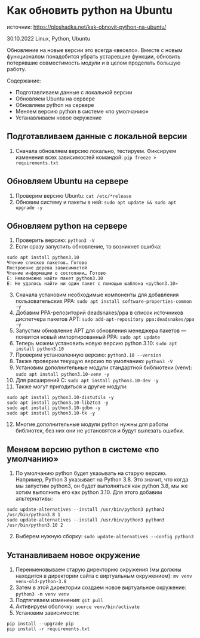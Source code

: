# Как обновить python на Ubuntu
источник: https://ploshadka.net/kak-obnovit-python-na-ubuntu/

30.10.2022  Linux, Python, Ubuntu 

Обновление на новые версии это всегда «весело».  Вместе с новым функционалом понадобится убрать устаревшие функции, 
обновить потерявшие совместимость модули и в целом проделать большую работу.

Содержание:
- Подготавливаем данные с локальной версии
- Обновляем Ubuntu на сервере
- Обновляем python на сервере
- Меняем версию python в системе «по умолчанию»
- Устанавливаем новое окружение

## Подготавливаем данные с локальной версии
1. Сначала обновляем версию локально, тестируем. Фиксируем изменения всех зависимостей командой:
`pip freeze > requirements.txt`

## Обновляем Ubuntu на сервере
1. Проверим версию Ubuntu: `cat /etc/*release`
2. Обновим систему и пакеты в ней: `sudo apt update && sudo apt upgrade -y`

## Обновляем python на сервере
1. Проверить версию: `python3 -V`
2. Если сразу запустить обновление, то возникнет ошибка:
```
sudo apt install python3.10
Чтение списков пакетов… Готово
Построение дерева зависимостей
Чтение информации о состоянии… Готово
E: Невозможно найти пакет python3.10
E: Не удалось найти ни один пакет с помощью шаблона «python3.10»
```
3. Сначала установим необходимые компоненты для добавления пользовательских PPA: 
`sudo apt install software-properties-common -y`
4. Добавим PPA-репозиторий deadsnakes/ppa в список источников диспетчера пакетов APT:
`sudo add-apt-repository ppa:deadsnakes/ppa -y`
5. Запустим обновление APT для обновления менеджера пакетов — появится новый импортированный PPA: `sudo apt update`
6. Теперь можем установить новую версию python 3.10: `sudo apt install python3.10`
7. Проверим установленную версию: `python3.10 --version`
8. Также проверим текущую версию по умолчанию: `python3 -V`
9. Установим дополнительные модули стандартной библиотеки (venv): `sudo apt install python3.10-venv -y`
10. Для расширений C: `sudo apt install python3.10-dev -y`
11. Также могут пригодиться и другие модули:
```
sudo apt install python3.10-distutils -y
sudo apt install python3.10-lib2to3 -y
sudo apt install python3.10-gdbm -y
sudo apt install python3.10-tk -y
```
12. Многие дополнительные модули python нужны для работы библиотек, без них они не установятся и будут вылезать ошибки.

## Меняем версию python в системе «по умолчанию»
1. По умолчанию python будет указывать на старую версию.  Например, Python 3 указывает на Python 3.8. Это значит,
что когда мы запустим python3, он будет выполняться как python 3.8, мы же хотим выполнить его как python 3.10.
Для этого добавим альтернативы:
```
sudo update-alternatives --install /usr/bin/python3 python3 /usr/bin/python3.8 1
sudo update-alternatives --install /usr/bin/python3 python3 /usr/bin/python3.10 2
```
2. Выберем нужную сборку: `sudo update-alternatives --config python3`

## Устанавливаем новое окружение
1. Переименовываем старую директорию окружения (мы должны находится в директории сайта с виртуальным окружением):
`mv venv venv-old-python-3.8`
2. Затем в этой директории создаем новое виртуальное окружение: `python3 -m venv venv`
3. Подтягиваем изменения: `git pull`
4. Активируем оболочку: `source venv/bin/activate`
5. Установим зависимости:
```
pip install --upgrade pip
pip install -r requirements.txt
```